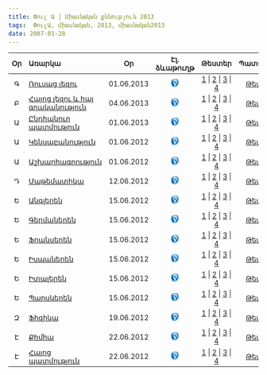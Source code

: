 ```yaml
---
title: Փուլ Ա | Միասնական քննություն 2013
tags:  ՓուլԱ, միասնական, 2013, միասնական2013
date: 2007-01-28
---
```


| Օր	 | Առարկա                                         |     Օր       | Էլ. ձևաթուղթ  | Թեստեր       | Պատասխաններ  |
|:--:|:-----------------------------------------------|:------------:|:------------:|:------------:|:------------:|
|	Գ| [Ռուսաց լեզու](/exam/2012/biology.html)          |  01.06.2013  |[![alt text](/images/check.png "")](/exam/2012/biology.html)   | [1]() \| [2]() \| [3]() \| [4]() | [Թեստ 1.2.3.4]()    
|	Բ| [Հայոց լեզու և հայ գրականություն](/exam/2012/biology.html) |  04.06.2013  |[![alt text](/images/check.png "")](/exam/2012/biology.html) | [1]() \| [2]() \| [3]() \| [4]() | [Թեստ 1.2.3.4]()     
|	Ա| [Ընդհանուր պատմություն](/exam/2012/world-history.html) | 01.06.2013 | [![alt text](/images/check.png "")](/exam/2012/world-history.html)| [1]() \| [2]() \| [3]() \| [4]() | [Թեստ 1.2.3.4]()     
|	Ա| [Կենսաբանություն](/exam/2012/biology.html)       |  01.06.2012  | [![alt text](/images/check.png "")](/exam/2012/biology.html)   | [1]() \| [2]() \| [3]() \| [4]() | [Թեստ 1.2.3.4]()   
|	Ա| [Աշխարհագրություն](/exam/2012/biology.html)      |  01.06.2012  | [![alt text](/images/check.png "")](/exam/2012/biology.html)   | [1]() \| [2]() \| [3]() \| [4]() | [Թեստ 1.2.3.4]()     
|	Դ| [Մաթեմատիկա](/exam/2012/biology.html)          |  12.06.2012  | [![alt text](/images/check.png "")](/exam/2012/biology.html)   | [1]() \| [2]() \| [3]() \| [4]() | [Թեստ 1.2.3.4]()    
|	Ե| [Անգլերեն](/exam/2012/biology.html) |  15.06.2012  |[![alt text](/images/check.png "")](/exam/2012/biology.html)   | [1]() \| [2]() \| [3]() \| [4]() | [Թեստ 1.2.3.4]()   
|	Ե| [Գերմաներեն](/exam/2012/biology.html) |  15.06.2012  |[![alt text](/images/check.png "")](/exam/2012/biology.html)      | [1]() \| [2]() \| [3]() \| [4]() | [Թեստ 1.2.3.4]()   
|	Ե| [Ֆրանսերեն](/exam/2012/biology.html) |  15.06.2012  |[![alt text](/images/check.png "")](/exam/2012/biology.html)    | [1]() \| [2]() \| [3]() \| [4]() | [Թեստ 1.2.3.4]()   
|	Ե| [Իսպաներեն](/exam/2012/biology.html) |  15.06.2012  |[![alt text](/images/check.png "")](/exam/2012/biology.html)     | [1]() \| [2]() \| [3]() \| [4]() | [Թեստ 1.2.3.4]()   
|	Ե| [Իտալերեն](/exam/2012/biology.html) |  15.06.2012  | [![alt text](/images/check.png "")](/exam/2012/biology.html)        | [1]() \| [2]() \| [3]() \| [4]() | [Թեստ 1.2.3.4]()   
|	Ե| [Պարսկերեն](/exam/2012/biology.html) |  15.06.2012  |[![alt text](/images/check.png "")](/exam/2012/biology.html)      | [1]() \| [2]() \| [3]() \| [4]() | [Թեստ 1.2.3.4]()   
|	Զ| [Ֆիզիկա](/exam/2012/biology.html) |  19.06.2012  |[![alt text](/images/check.png "")](/exam/2012/biology.html)      | [1]() \| [2]() \| [3]() \| [4]() | [Թեստ 1.2.3.4]()   
|	Է| [Քիմիա](/exam/2012/biology.html) |  22.06.2012  | [![alt text](/images/check.png "")](/exam/2012/biology.html)       | [1]() \| [2]() \| [3]() \| [4]() | [Թեստ 1.2.3.4]()   
|	Է| [Հայոց պատմություն](/exam/2012/biology.html) |  22.06.2012  | [![alt text](/images/check.png "")](/exam/2012/biology.html)       | [1]() \| [2]() \| [3]() \| [4]() | [Թեստ 1.2.3.4]()   
